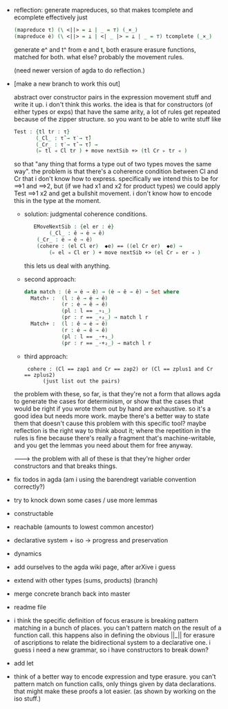 - reflection: generate mapreduces, so that makes tcomplete and ecomplete
  effectively just
    ```agda
    (mapreduce τ̇) (\ <||> = ⊥ | _ = ⊤) (_×_)
    (mapreduce ė) (\ <||> = ⊥ | <| _ |> = ⊥ | _ = ⊤) tcomplete (_×_)
    ```
  generate e^ and t^ from e and t, both erasure erasure functions, matched
  for both. what else? probably the movement rules.

   (need newer version of agda to do reflection.)


- [make a new branch to work this out]

  abstract over constructor pairs in the expression movement stuff and
  write it up. i don't think this works. the idea is that for constructors
  (of either types or exps) that have the same arity, a lot of rules get
  repeated because of the zipper structure. so you want to be able to write
  stuff like
    ```agda
    Test : {tl tr : τ̇}
           (_Cl_ : τ̂ → τ̇ → τ̂)
           (_Cr_ : τ̇ → τ̂ → τ̂) →
           (▹ tl ◃ Cl tr ) + move nextSib +> (tl Cr ▹ tr ◃ )
    ```
  so that "any thing that forms a type out of two types moves the same
  way". the problem is that there's a coherence condition between Cl and Cr
  that i don't know how to express. specifically we intend this to be for
  ==>1 and ==>2, but (if we had x1 and x2 for product types) we could apply
  Test ==>1 x2 and get a bullshit movement. i don't know how to encode this
  in the type at the moment.

  * solution: judgmental coherence conditions.
    ```agda
       EMoveNextSib : {el er : ė}
            (_Cl_ : ê → ė → ê)
  	    (_Cr_ : ė → ê → ê)
   	    (cohere : (el Cl er)  ◆e) == ((el Cr er)  ◆e) →
            (▹ el ◃ Cl er ) + move nextSib +> (el Cr ▹ er ◃ )
     ```
     this lets us deal with anything.

  * second approach:

    ```agda
    data match : (ê → ė → ê) → (ė → ê → ê) → Set where
      Match∘ :  (l : ê → ė → ê)
                (r : ė → ê → ê)
                (pl : l == _∘₁_)
                (pr : r == _∘₂_) → match l r
      Match+ :  (l : ê → ė → ê)
                (r : ė → ê → ê)
                (pl : l == _·+₁_)
                (pr : r == _·+₂_) → match l r
    ```

  * third approach:
    ```
     cohere : (Cl == zap1 and Cr == zap2) or (Cl == zplus1 and Cr == zplus2)
     	  (just list out the pairs)
    ```
  the problem with these, so far, is that they're not a form that allows
  agda to generate the cases for determinism, or show that the cases that
  would be right if you wrote them out by hand are exhaustive. so it's a
  good idea but needs more work. maybe there's a better way to state them
  that doesn't cause this problem with this specific tool? maybe reflection
  is the right way to think about it; where the repetition in the rules is
  fine because there's really a fragment that's machine-writable, and you
  get the lemmas you need about them for free anyway.

  ---> the problem with all of these is that they're higher order
       constructors and that breaks things.

- fix todos in agda (am i using the barendregt variable convention correctly?)

- try to knock down some cases / use more lemmas

- constructable

- reachable (amounts to lowest common ancestor)

- declarative system + iso -> progress and preservation

- dynamics

- add ourselves to the agda wiki page, after arXive i guess

- extend with other types (sums, products) (branch)

- merge concrete branch back into master

- readme file

- i think the specific definition of focus erasure is breaking pattern
  matching in a bunch of places. you can't pattern match on the result of a
  function call. this happens also in defining the obvious ||_|| for
  erasure of ascriptions to relate the bidirectional system to a
  declarative one. i guess i need a new grammar, so i have constructors to
  break down?

- add let

- think of a better way to encode expression and type erasure. you can't
  pattern match on function calls, only things given by data
  declarations. that might make these proofs a lot easier. (as shown by
  working on the iso stuff.)
